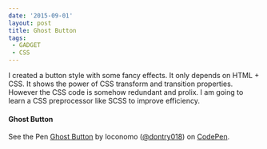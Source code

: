 ```yaml
---
date: '2015-09-01'
layout: post
title: Ghost Button
tags: 
 - GADGET
 - CSS
---
```


I created a button style with some fancy effects. It only depends on HTML + CSS. It shows the power of CSS transform and transition properties. However the CSS code is somehow redundant and prolix. I am going to learn a CSS preprocessor like SCSS to improve efficiency.

#### Ghost Button

<p data-height="268" data-theme-id="0" data-slug-hash="pjoRWQ" data-default-tab="result" data-user="dontry018" class='codepen'>See the Pen <a href='http://codepen.io/dontry018/pen/pjoRWQ/'>Ghost Button</a> by loconomo (<a href='http://codepen.io/dontry018'>@dontry018</a>) on <a href='http://codepen.io'>CodePen</a>.</p>
<script async src="//assets.codepen.io/assets/embed/ei.js"></script>